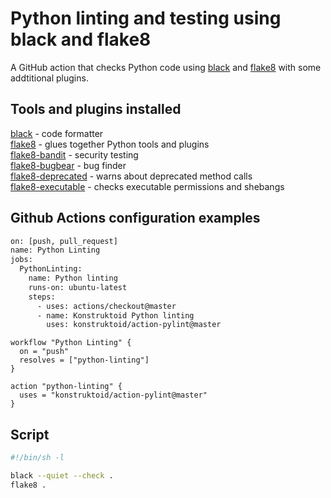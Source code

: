 # Python linting and testing using black and flake8

A GitHub action that checks Python code using [black](https://github.com/psf/black)
and [flake8](https://gitlab.com/pycqa/flake8) with some addtitional plugins.

## Tools and plugins installed

[black](https://github.com/psf/black) - code formatter\
[flake8](https://gitlab.com/pycqa/flake8) - glues together Python tools and plugins\
[flake8-bandit](https://pypi.org/project/flake8-bandit/) - security testing\
[flake8-bugbear](https://pypi.org/project/flake8-bugbear/) - bug finder\
[flake8-deprecated](https://pypi.org/project/flake8-deprecated/) - warns about deprecated method calls\
[flake8-executable](https://pypi.org/project/flake8-executable/) - checks executable permissions and shebangs

## Github Actions configuration examples

```sh
on: [push, pull_request]
name: Python Linting
jobs:
  PythonLinting:
    name: Python linting
    runs-on: ubuntu-latest
    steps:
      - uses: actions/checkout@master
      - name: Konstruktoid Python linting
        uses: konstruktoid/action-pylint@master
```

```
workflow "Python Linting" {
  on = "push"
  resolves = ["python-linting"]
}

action "python-linting" {
  uses = "konstruktoid/action-pylint@master"
}
```

## Script

```sh
#!/bin/sh -l

black --quiet --check .
flake8 .
```
